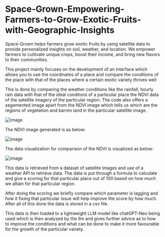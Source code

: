 # Space-Grown-Empowering-Farmers-to-Grow-Exotic-Fruits-with-Geographic-Insights
Space-Grown helps farmers grow exotic fruits by using satellite data to provide personalized insights on soil, weather, and location. We empower farmers to cultivate unique crops, boost their income, and bring new flavors to their communities.

This project mainly focuses on the development of an interface which allows you to use the coordinates of a place and compare the conditions of the place with that of the places where a certain exotic variety thrives well

This is done by comparing the weather conditions like the rainfall, hourly rain data with that of the ideal conditons of a particular place the NDVI data of the satellite imagery of the particular region. The code also offers a segemented image apart from the NDVI image which tells us which are the regions of vegetation and barren land in the particular satellite image.

![image](https://github.com/user-attachments/assets/a5d2f160-9317-4d86-8777-c9a053088ab2)


The NDVI image generated is as below:

![image](https://github.com/user-attachments/assets/eeb39fa5-0752-4069-8f22-7915f1d20d3e)

The data visualization for comparison of the NDVI is visualized as below:

![image](https://github.com/user-attachments/assets/59860649-4eec-4766-a071-8887039d9b08)



This data is retrieved from a dataset of satellite images and use of a weather API to retrieve data. The data is put through a formula to calculate and give a scoring for that particular place out of 100 based on how much we attain for that particular region.

After doing the scoring we briefly compare which parameter is lagging and how it fixing that particular issue will help improve the score by how much. After all of this done the data is stored in a csv file.


This data is then loaded to a lightweight LLM model like chatGPT-Neo being used which is then analyzed by the llm and gives further advice as to how to improve the conditions and what can be done to make it more favourable for the growth of the particular variety.

